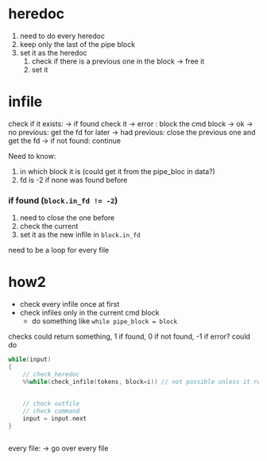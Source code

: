  # heredoc
1. need to do every heredoc
2. keep only the last of the pipe block
3. set it as the heredoc
	1. check if there is a previous one in the block
		-> free it
	2. set it

# infile
check if it exists:
	-> if found check it
		-> error : block the cmd block
		-> ok
			-> no previous: get the fd for later
			-> had previous: close the previous one and get the fd
	-> if not found: continue

Need to know:
1. in which block it is (could get it from the pipe_bloc in data?)
2. fd is -2 if none was found before

### if found (`block.in_fd != -2`)
1. need to close the one before
2. check the current
3. set it as the new infile in `block.in_fd`

need to be a loop for every file

# how2
- check every infile once at first
- check infiles only in the current cmd block
	- do something like `while pipe_block = block`

checks could return something, 1 if found, 0 if not found, -1 if error?
could do 
```c
while(input)
{
	// check_heredoc
	%%while(check_infile(tokens, block=i)) // not possible unless it returns the element checked%%
	
		
	// check outfile
	// check command
	input = input.next
}



```

every file:
	-> go over every file

